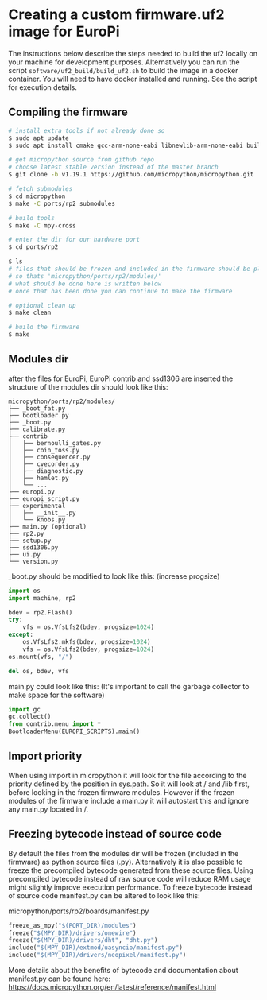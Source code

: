 # Creating a custom firmware.uf2 image for EuroPi

The instructions below describe the steps needed to build the uf2 locally on your machine for
development purposes. Alternatively you can run the script `software/uf2_build/build_uf2.sh` to
build the image in a docker container. You will need to have docker installed and running. See the
script for execution details.


## Compiling the firmware
``` Bash
# install extra tools if not already done so
$ sudo apt update
$ sudo apt install cmake gcc-arm-none-eabi libnewlib-arm-none-eabi build-essential

# get micropython source from github repo
# choose latest stable version instead of the master branch
$ git clone -b v1.19.1 https://github.com/micropython/micropython.git

# fetch submodules
$ cd micropython
$ make -C ports/rp2 submodules

# build tools
$ make -C mpy-cross

# enter the dir for our hardware port
$ cd ports/rp2

$ ls
# files that should be frozen and included in the firmware should be placed in the 'modules' dir
# so thats 'micropython/ports/rp2/modules/'
# what should be done here is written below
# once that has been done you can continue to make the firmware

# optional clean up
$ make clean

# build the firmware
$ make
```

## Modules dir
after the files for EuroPi, EuroPi contrib and ssd1306 are inserted
the structure of the modules dir should look like this:
```
micropython/ports/rp2/modules/
├── _boot_fat.py
├── bootloader.py
├── _boot.py
├── calibrate.py
├── contrib
│   ├── bernoulli_gates.py
│   ├── coin_toss.py
│   ├── consequencer.py
│   ├── cvecorder.py
│   ├── diagnostic.py
│   ├── hamlet.py
│   └── ...
├── europi.py
├── europi_script.py
├── experimental
│   ├── __init__.py
│   └── knobs.py
├── main.py (optional)
├── rp2.py
├── setup.py
├── ssd1306.py
├── ui.py
└── version.py
```
_boot.py should be modified to look like this: (increase progsize)
``` Python
import os
import machine, rp2

bdev = rp2.Flash()
try:
    vfs = os.VfsLfs2(bdev, progsize=1024)
except:
    os.VfsLfs2.mkfs(bdev, progsize=1024)
    vfs = os.VfsLfs2(bdev, progsize=1024)
os.mount(vfs, "/")

del os, bdev, vfs
```
main.py could look like this: (It's important to call the garbage collector to make space for the software)
``` Python
import gc
gc.collect()
from contrib.menu import *
BootloaderMenu(EUROPI_SCRIPTS).main()
```

## Import priority
When using import in micropython it will look for the file according to the priority defined by the position in sys.path.
So it will look at / and /lib first, before looking in the frozen firmware modules.
However if the frozen modules of the firmware include a main.py it will autostart this and ignore any main.py located in /.

## Freezing bytecode instead of source code
By default the files from the modules dir will be frozen (included in the firmware) as python source files (.py). Alternatively it is also possible to freeze the precompiled bytecode generated from these source files. Using precompiled bytecode instead of raw source code will reduce RAM usage might slightly improve execution performance. To freeze bytecode instead of source code manifest.py can be altered to look like this:

micropython/ports/rp2/boards/manifest.py
``` Python
freeze_as_mpy("$(PORT_DIR)/modules")
freeze("$(MPY_DIR)/drivers/onewire")
freeze("$(MPY_DIR)/drivers/dht", "dht.py")
include("$(MPY_DIR)/extmod/uasyncio/manifest.py")
include("$(MPY_DIR)/drivers/neopixel/manifest.py")
```

More details about the benefits of bytecode and documentation about manifest.py can be found here: https://docs.micropython.org/en/latest/reference/manifest.html

